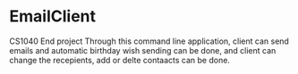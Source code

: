 # EmailClient
CS1040 End project
Through this command line application, client can send emails and automatic birthday wish sending can be done, and client can change the recepients, add or delte contaacts can be done.
